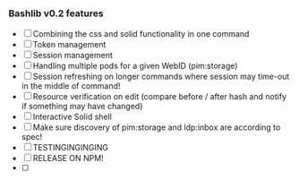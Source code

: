 ### Bashlib v0.2 features

- [ ] Combining the css and solid functionality in one command
- [ ] Token management
- [ ] Session management
- [ ] Handling multiple pods for a given WebID (pim:storage)
- [ ] Session refreshing on longer commands where session may time-out in the middle of command!
- [ ] Resource verification on edit (compare before / after hash and notify if something may have changed)
- [ ] Interactive Solid shell
- [ ] Make sure discovery of pim:storage and ldp:inbox are according to spec!
- [ ] TESTINGINGINGING
- [ ] RELEASE ON NPM!
- [ ] 
